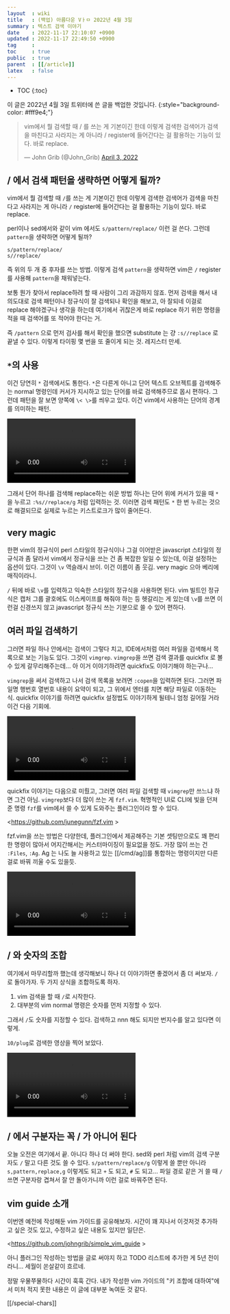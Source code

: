 ```yaml
---
layout  : wiki
title   : (백업) 아름다운 Vㅏㅁ 2022년 4월 3일
summary : 텍스트 검색 이야기
date    : 2022-11-17 22:10:07 +0900
updated : 2022-11-17 22:49:50 +0900
tag     : 
toc     : true
public  : true
parent  : [[/article]]
latex   : false
---
```

* TOC
{:toc}

>
이 글은 2022년 4월 3일 트위터에 쓴 글을 백업한 것입니다.
{:style="background-color: #fff9e4;"}

<blockquote class="twitter-tweet"><p lang="ko" dir="ltr">vim에서 뭘 검색할 때 / 를 쓰는 게 기본이긴 한데 이렇게 검색한 검색어가 검색을 마친다고 사라지는 게 아니라 / register에 들어간다는 걸 활용하는 기능이 있다. 바로 replace.</p>&mdash; John Grib (@John_Grib) <a href="https://twitter.com/John_Grib/status/1510417976192761857?ref_src=twsrc%5Etfw">April 3, 2022</a></blockquote> <script async src="https://platform.twitter.com/widgets.js" charset="utf-8"></script>

## / 에서 검색 패턴을 생략하면 어떻게 될까?

vim에서 뭘 검색할 때 `/`를 쓰는 게 기본이긴 한데 이렇게 검색한 검색어가 검색을 마친다고 사라지는 게 아니라 `/` register에 들어간다는 걸 활용하는 기능이 있다. 바로 replace.

perl이나 sed에서와 같이 vim 에서도 `s/pattern/replace/` 이런 걸 쓴다. 그런데 `pattern`을 생략하면 어떻게 될까?

```
s/pattern/replace/
s//replace/
```

즉 위의 두 개 중 후자를 쓰는 방법. 이렇게 검색 `pattern`을 생략하면 vim은 `/` register를 사용해 `pattern`을 채워넣는다.

보통 뭔가 찾아서 replace하려 할 때 사람이 그리 과감하지 않죠. 먼저 검색을 해서 내 의도대로 검색 패턴이나 정규식이 잘 검색되나 확인을 해보고, 아 잘되네 이걸로 replace 해야겠구나 생각을 하는데 여기에서 귀찮은게 바로 replace 하기 위한 명령을 적을 때 검색어를 또 적어야 한다는 거.

즉 `/pattern` 으로 먼저 검사를 해서 확인을 했으면 substitute 는 걍 `:s//replace` 로 끝낼 수 있다. 이렇게 타이핑 몇 번을 또 줄이게 되는 것. 레지스터 만세.

## `*`의 사용

이건 당연히 `*` 검색에서도 통한다. `*`은 다른게 아니고 단어 텍스트 오브젝트를 검색해주는 normal 명령인데 커서가 지시하고 있는 단어를 바로 검색해주므로 몹시 편하다.
그런데 패턴을 잘 보면 양쪽에 `\< \>`를 씌우고 있다. 이건 vim에서 사용하는 단어의 경계를 의미하는 패턴.

<video controls autoplay loop><source src=" /resource/wiki/article/vim-night/20220403-slash-search/5OcBUnUm_zdLTR9C.mp4 " type="video/mp4"></video>

그래서 단어 하나를 검색해 replace하는 쉬운 방법 하나는 단어 위에 커서가 있을 때 `*`을 누르고 `:%s//replace/g` 처럼 입력하는 것.
이러면 검색 패턴도 `*` 한 번 누르는 것으로 해결되므로 실제로 누르는 키스트로크가 많이 줄어든다.

## very magic

한편 vim의 정규식이 perl 스타일의 정규식이나 그걸 이어받은 javascript 스타일의 정규식과 좀 달라서 vim에서 정규식을 쓰는 건 좀 복잡한 일일 수 있는데, 이걸 설정하는 옵션이 있다.
그것이 `\v` 역슬래시 브이. 이건 이름이 좀 웃김. very magic 으아 베리에 매직이라니.

`/` 뒤에 바로 `\v`를 입력하고 익숙한 스타일의 정규식을 사용하면 된다. vim 빌트인 정규식은 캡처 그룹 괄호에도 이스케이프를 해줘야 하는 등 헷갈리는 게 있는데 `\v`를 쓰면 이런걸 신경쓰지 않고 javascript 정규식 쓰는 기분으로 쓸 수 있어 편하다.

## 여러 파일 검색하기

그러면 파일 하나 안에서는 검색이 그렇다 치고, IDE에서처럼 여러 파일을 검색해서 목록으로 보는 기능도 있다. 그것이 `vimgrep`. `vimgrep`을 쓰면 검색 결과를 quickfix 로 볼 수 있게 갈무리해주는데... 아 이거 이야기하려면 quickfix도 이야기해야 하는구나...

`vimgrep`을 써서 검색하고 나서 검색 목록을 보려면 `:copen`을 입력하면 된다. 그러면 파일명 행번호 열번호 내용이 요약이 되고, 그 위에서 엔터를 치면 해당 파일로 이동하는 식.
quickfix 이야기를 하려면 quickfix 설정법도 이야기하게 될테니 엄청 길어질 거라 이건 다음 기회에.

<video controls autoplay loop><source src=" /resource/wiki/article/vim-night/20220403-slash-search/HYRjBUExe2w2nfvh.mp4 " type="video/mp4"></video>

quickfix 이야기는 다음으로 미뤘고, 그러면 여러 파일 검색할 때 `vimgrep`만 쓰느냐 하면 그건 아님. `vimgrep`보다 더 많이 쓰는 게 `fzf.vim`.
혁명적인 UI로 CLI에 빛을 던져준 명령 `fzf`를 vim에서 쓸 수 있게 도와주는 플러그인이라 할 수 있다.

<https://github.com/junegunn/fzf.vim >

fzf.vim을 쓰는 방법은 다양한데, 플러그인에서 제공해주는 기본 셋팅만으로도 꽤 편리한 명령이 많아서 어지간해서는 커스터마이징이 필요없을 정도.
가장 많이 쓰는 건 `:Files`, `:Ag`. Ag 는 나도 늘 사용하고 있는 [[/cmd/ag]]를 통합하는 명령이지만 다른 걸로 바꿔 끼울 수도 있을듯.

<video controls autoplay loop><source src=" /resource/wiki/article/vim-night/20220403-slash-search/FJT12RdljVUeegN-.mp4 " type="video/mp4"></video>

## / 와 숫자의 조합

여기에서 마무리할까 했는데 생각해보니 하나 더 이야기하면 좋겠어서 좀 더 써보자. 
`/`로 돌아가자. 두 가지 상식을 조합하도록 하자.

1. vim 검색을 할 때 `/`로 시작한다.
2. 대부분의 vim normal 명령은 숫자를 먼저 지정할 수 있다.

그래서 `/`도 숫자를 지정할 수 있다. 검색하고 nnn 해도 되지만 번지수를 알고 있다면 이렇게.

`10/plug`로 검색한 영상을 찍어 보았다.

<video controls autoplay loop><source src=" /resource/wiki/article/vim-night/20220403-slash-search/3dJ5EcXdNBeo2Fo8.mp4 " type="video/mp4"></video>

## / 에서 구분자는 꼭 / 가 아니어 된다

오늘 오전은 여기에서 끝. 
아니다 하나 더 써야 한다. sed와 perl 처럼 vim의 검색 구분자도 `/` 말고 다른 것도 쓸 수 있다. `s/pattern/replace/g` 이렇게 쓸 뿐만 아니라 `s,pattern,replace,g` 이렇게도 되고 `+` 도 되고, `#` 도 되고... 파일 경로 같은 거 쓸 때 `/` 쓰면 구분자랑 겹쳐서 잘 안 돌아가니까 이런 걸로 바꿔주면 된다. 

## vim guide 소개

이번엔 예전에 작성해둔 vim 가이드를 공유해보자. 시간이 꽤 지나서 이것저것 추가하고 싶은 것도 있고, 수정하고 싶은 내용도 있지만 일단은.

<https://github.com/johngrib/simple_vim_guide >

아니 플러그인 작성하는 방법을 글로 써야지 하고 TODO 리스트에 추가한 게 5년 전이라니... 세월이 쏜살같이 흐르네.

정말 우물쭈물하다 시간이 훅훅 간다. 
내가 작성한 vim 가이드의 "키 조합에 대하여"에서 미처 적지 못한 내용은 이 글에 대부분 녹여둔 것 같다.

[[/special-chars]]

